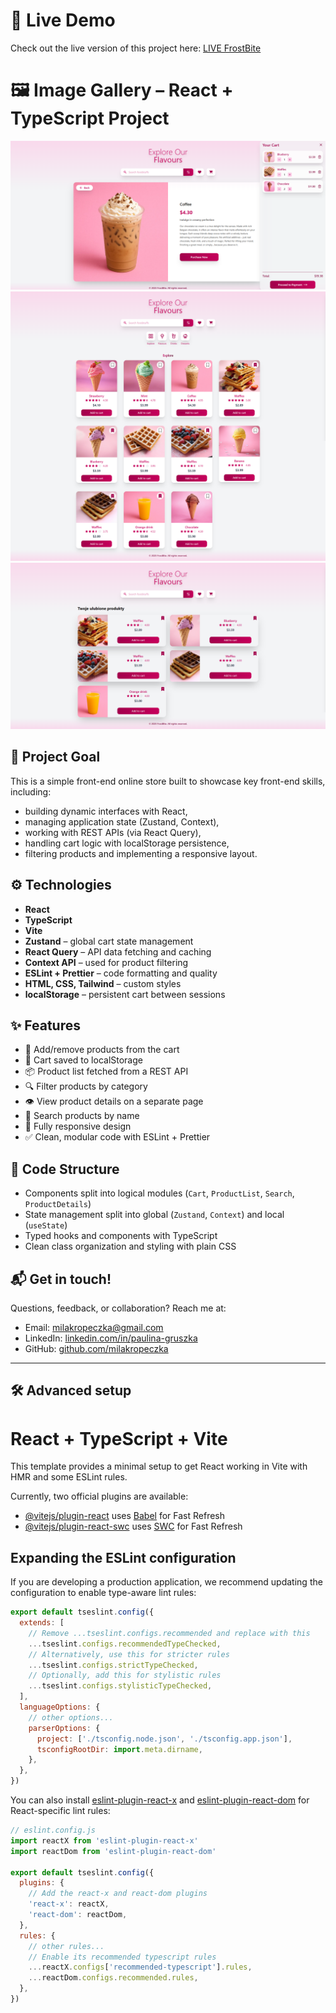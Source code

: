 # 🚀 Live Demo

Check out the live version of this project here:  [LIVE FrostBite](https://milakropeczka.github.io/FrostBite/)

# 🖼 Image Gallery – React + TypeScript Project

![Project Preview 1](./public/2.png)
![Project Preview 2](./public/1.png)
![Project Preview 3](./public/3.png)

## 🎯 Project Goal

This is a simple front-end online store built to showcase key front-end skills, including:
- building dynamic interfaces with React,  
- managing application state (Zustand, Context),  
- working with REST APIs (via React Query),  
- handling cart logic with localStorage persistence,  
- filtering products and implementing a responsive layout. 

## ⚙️ Technologies

- **React**
- **TypeScript**
- **Vite**
- **Zustand** – global cart state management  
- **React Query** – API data fetching and caching  
- **Context API** – used for product filtering  
- **ESLint + Prettier** – code formatting and quality  
- **HTML, CSS, Tailwind** – custom styles  
- **localStorage** – persistent cart between sessions 

## ✨ Features

- 🧾 Add/remove products from the cart  
- 💾 Cart saved to localStorage  
- 📦 Product list fetched from a REST API  
- 🔍 Filter products by category  
- 👁️ View product details on a separate page  
- 🔎 Search products by name  
- 📱 Fully responsive design  
- ✅ Clean, modular code with ESLint + Prettier  

## 📂 Code Structure

- Components split into logical modules (`Cart`, `ProductList`, `Search`, `ProductDetails`)
- State management split into global (`Zustand`, `Context`) and local (`useState`)
- Typed hooks and components with TypeScript
- Clean class organization and styling with plain CSS

## 📬 Get in touch!

Questions, feedback, or collaboration? Reach me at:

- Email: milakropeczka@gmail.com  
- LinkedIn: [linkedin.com/in/paulina-gruszka](https://linkedin.com/in/paulina-gruszka-414931b5)
- GitHub: [github.com/milakropeczka](https://github.com/milakropeczka)
  
---

## 🛠 Advanced setup 

# React + TypeScript + Vite

This template provides a minimal setup to get React working in Vite with HMR and some ESLint rules.

Currently, two official plugins are available:

- [@vitejs/plugin-react](https://github.com/vitejs/vite-plugin-react/blob/main/packages/plugin-react/README.md) uses [Babel](https://babeljs.io/) for Fast Refresh
- [@vitejs/plugin-react-swc](https://github.com/vitejs/vite-plugin-react-swc) uses [SWC](https://swc.rs/) for Fast Refresh

## Expanding the ESLint configuration

If you are developing a production application, we recommend updating the configuration to enable type-aware lint rules:

```js
export default tseslint.config({
  extends: [
    // Remove ...tseslint.configs.recommended and replace with this
    ...tseslint.configs.recommendedTypeChecked,
    // Alternatively, use this for stricter rules
    ...tseslint.configs.strictTypeChecked,
    // Optionally, add this for stylistic rules
    ...tseslint.configs.stylisticTypeChecked,
  ],
  languageOptions: {
    // other options...
    parserOptions: {
      project: ['./tsconfig.node.json', './tsconfig.app.json'],
      tsconfigRootDir: import.meta.dirname,
    },
  },
})
```

You can also install [eslint-plugin-react-x](https://github.com/Rel1cx/eslint-react/tree/main/packages/plugins/eslint-plugin-react-x) and [eslint-plugin-react-dom](https://github.com/Rel1cx/eslint-react/tree/main/packages/plugins/eslint-plugin-react-dom) for React-specific lint rules:

```js
// eslint.config.js
import reactX from 'eslint-plugin-react-x'
import reactDom from 'eslint-plugin-react-dom'

export default tseslint.config({
  plugins: {
    // Add the react-x and react-dom plugins
    'react-x': reactX,
    'react-dom': reactDom,
  },
  rules: {
    // other rules...
    // Enable its recommended typescript rules
    ...reactX.configs['recommended-typescript'].rules,
    ...reactDom.configs.recommended.rules,
  },
})
```
